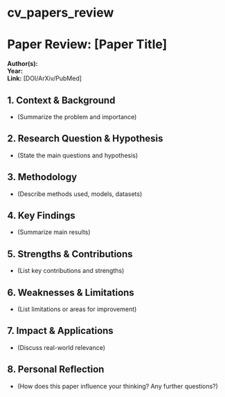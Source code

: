 # cv_papers_review

# Paper Review: [Paper Title]
**Author(s):**  
**Year:**  
**Link:** [DOI/ArXiv/PubMed]  

## 1. Context & Background  
- (Summarize the problem and importance)  

## 2. Research Question & Hypothesis  
- (State the main questions and hypothesis)  

## 3. Methodology  
- (Describe methods used, models, datasets)  

## 4. Key Findings  
- (Summarize main results)  

## 5. Strengths & Contributions  
- (List key contributions and strengths)  

## 6. Weaknesses & Limitations  
- (List limitations or areas for improvement)  

## 7. Impact & Applications  
- (Discuss real-world relevance)  

## 8. Personal Reflection  
- (How does this paper influence your thinking? Any further questions?)  
